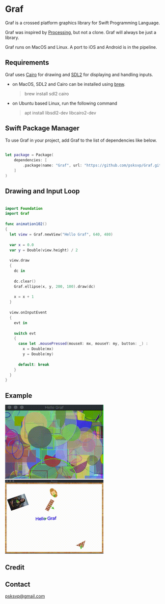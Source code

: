 # Graf

Graf is a crossed platform graphics library for Swift Programming Language. 

Graf was inspired by [Processing](https://processing.org/), but not a clone. Graf will always be just a library.

Graf runs on MacOS and Linux. A port to iOS and Android is in the pipeline.

## Requirements

Graf uses [Cairo](https://www.cairographics.org) for drawing and [SDL2](https://www.libsdl.org) for displaying and handling inputs. 

* on MacOS, SDL2 and Cairo can be installed using [brew](https://brew.sh/). 

	> brew install sdl2 cairo

* on Ubuntu based Linux, run the following command

	> apt install libsdl2-dev libcairo2-dev

## Swift Package Manager 

To use Graf in your project, add Graf to the list of dependencies like below.

```swift

let package = Package(
    dependencies: [
        .package(name: "Graf", url: "https://github.com/psksvp/Graf.git", .branch("master"))
    ]
)

```

## Drawing and Input Loop

```swift

import Foundation
import Graf

func animation102()
{
  let view = Graf.newView("Hello Graf", 640, 480)
  
  var x = 0.0
  var y = Double(view.height) / 2
  
  view.draw
  {
    dc in
    
    dc.clear()
    Graf.ellipse(x, y, 200, 100).draw(dc)
    
    x = x + 1
  }
  
  view.onInputEvent
  {
    evt in
    
    switch evt
    {
      case let .mousePressed(mouseX: mx, mouseY: my, button: _) :
        x = Double(mx)
        y = Double(my)
      
      default: break
    }
  }
}

```


## Example

![HelloGraf](./media/HelloGraf.gif)
![Bouncy](./media/Bouncy.gif)

## Credit


## Contact 

<psksvp@gmail.com>


